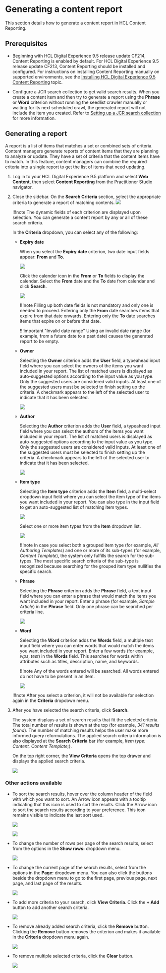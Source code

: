 # Generating a content report

This section details how to generate a content report in HCL Content Reporting.

## Prerequisites

- Beginning with HCL Digital Experience 9.5 release update CF214, Content Reporting is enabled by default. For HCL Digital Experience 9.5 release update CF213, Content Reporting should be installed and configured. For instructions on installing Content Reporting manually on supported environments, see the [Installing HCL Digital Experience 9.5 Content Reporting](../installation/index.md) topic.

- Configure a JCR search collection to get valid search results. When you create a content item and then try to generate a report using the **Phrase** or **Word** criterion without running the seedlist crawler manually or waiting for its next scheduled crawl, the generated report will not include the item you created. Refer to [Setting up a JCR search collection](../../../../build_sites/search/portal_search/administer_portal_search/setup_search_collections/jcr_search_collections/index.md) for more information.

## Generating a report

A report is a list of items that matches a set or combined sets of criteria. Content managers generate reports of content items that they are planning to analyze or update. They have a set of criteria that the content items have to match. In this feature, content managers can combine the required criteria into a single report to get the list of items that need updating.

1.  Log in to your HCL Digital Experience 9.5 platform and select **Web Content**, then select **Content Reporting** from the Practitioner Studio navigator.

2.  Close the sidebar. On the **Search Criteria** section, select the appropriate criteria to generate a report of matching contents.
    ![](../../../../assets/HCL_Content_Reporting_Criteria_Dropdown.png)

    !!!note
        The dynamic fields of each criterion are displayed upon selection. You can generate a content report by any or all of these search criteria.

    In the **Criteria** dropdown, you can select any of the following:

    - **Expiry date**

        When you select the **Expiry date** criterion, two date input fields appear: **From** and **To**.

        ![](../../../../assets/HCL_Content_Reporting_Search_By_Expiry.png)

        Click the calender icon in the **From** or **To** fields to display the calendar. Select the **From** date and the **To** date from calendar and click **Search**.
        
        ![](../../../../assets/HCL_Content_Reporting_Select_Date.png)

        !!!note
            Filling up both date fields is not mandatory and only one is needed to proceed. Entering only the **From** date searches items that expire from that date onwards. Entering only the **To** date searches items that expire on or before that date.
            
        !!!important "Invalid date range"
            Using an invalid date range (for example, from a future date to a past date) causes the generated report to be empty.

    - **Owner**

        Selecting the **Owner** criterion adds the **User** field, a typeahead input field where you can select the owners of the items you want included in your report. The list of matched users is displayed as auto-suggested options according to the input value as you type. Only the suggested users are considered valid inputs. At least one of the suggested users must be selected to finish setting up the criteria. A checkmark appears to the left of the selected user to indicate that it has been selected. 
        
        ![](../../../../assets/HCL_Content_Reporting_Owner_Criteria.png)
    
    - **Author**

        Selecting the **Author** criterion adds the **User** field, a typeahead input field where you can select the authors of the items you want included in your report. The list of matched users is displayed as auto-suggested options according to the input value as you type. Only the suggested users are considered valid inputs. At least one of the suggested users must be selected to finish setting up the criteria. A checkmark appears to the left of the selected user to indicate that it has been selected. 
        
        ![](../../../../assets/HCL_Content_Reporting_Author_Criteria.png)

        

    - **Item type**

        Selecting the **Item type** criterion adds the **Item** field, a multi-select dropdown input field where you can select the item type of the items you want included in your report. You can also type in the input field to get an auto-suggested list of matching item types.
        
        ![](../../../../assets/HCL_Content_Reporting_Item_Type_Criteria.png)

        Select one or more item types from the **Item** dropdown list.

        ![](../../../../assets/HCL_Content_Reporting_Item_Type_Select.png)
        
        !!!note
            In case you select both a grouped item type (for example, *All Authoring Templates*) and one or more of its sub-types (for example, *Content Template*), the system only fulfills the search for the sub-types. The most specific search criteria of the sub-type is recognized because searching for the grouped item type nullifies the specific search.

    - **Phrase**

        Selecting the **Phrase** criterion adds the **Phrase** field, a text input field where you can enter a phrase that would match the items you want included in your report. Enter a phrase (for example, *Sample Article*) in the **Phrase** field. Only one phrase can be searched per criteria line. 
        
        ![](../../../../assets/HCL_Content_Reporting_Phrase_Select.png)

    - **Word**

        Selecting the **Word** criterion adds the **Words** field, a multiple text input field where you can enter words that would match the items you want included in your report. Enter a few words (for example, *wps*, *test*) in the **Words** field. This searches for words within attributes such as titles, description, name, and keywords.
        
        !!!note
            Any of the words entered will be searched. All words entered do not have to be present in an item.
        
        ![](../../../../assets/HCL_Content_Reporting_Words_Select.png)

    !!!note
        After you select a criterion, it will not be available for selection again in the **Criteria** dropdown menu. 

3. After you have selected the search criteria, click **Search**.

    The system displays a set of search results that fit the selected criteria. The total number of results is shown at the top (for example, *341 results found*). The number of matching results helps the user make more informed query reformulations. The applied search criteria information is also displayed at the **Search Criteria** bar (for example, *Item type: Content, Content Template;*).

    On the top right corner, the **View Criteria** opens the top drawer and displays the applied search criteria.

    ![](../../../../assets/HCL_Content_Reporting_Search_Results.png)
    
### Other actions available

- To sort the search results, hover over the column header of the field with which you want to sort. An Arrow icon appears with a tooltip indicating that this icon is used to sort the results. Click the Arrow icon to sort the search results according to your preference. This icon remains visible to indicate the last sort used.
    
    ![](../../../../assets/HCL_Content_Reporting_Search_Results_PreSort.png)

    ![](../../../../assets/HCL_Content_Reporting_Search_Results_PostSort.png)

- To change the number of rows per page of the search results, select from the options in the **Show rows:** dropdown menu.
    
    ![](../../../../assets/HCL_Content_Reporting_Search_Results_Pagination_PageSize.png)

- To change the current page of the search results, select from the options in the **Page:** dropdown menu. You can also click the buttons beside the dropdown menu to go to the first page, previous page, next page, and last page of the results. 
    
    ![](../../../../assets/HCL_Content_Reporting_Search_Results_Pagination_Page.png)

- To add more criteria to your search, click **View Criteria**. Click the **+ Add** button to add another search criteria.
    
    ![](../../../../assets/HCL_Content_Reporting_Add_Criteria_Button_Dropdown.png)

- To remove already added search criteria, click the **Remove** button. Clicking the **Remove** button removes the criterion and makes it available in the **Criteria** dropdown menu again.
    
    ![](../../../../assets/HCL_Content_Reporting_Remove_Criteria.png)

- To remove multiple selected criteria, click the **Clear** button.
    
    ![](../../../../assets/HCL_Content_Reporting_Clear_Criteria_Options.png)
